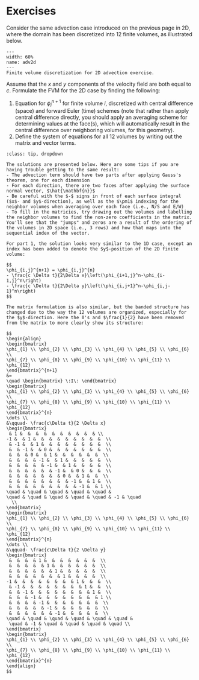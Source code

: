 # Exercises

Consider the same advection case introduced on the previous page in 2D, where the domain has been discretized into 12 finite volumes, as illustrated below.

```{figure} ./figs/adv2d.png
---
width: 60%
name: adv2d
---
Finite volume discretization for 2D advection exercise.
```

Assume that the $x$ and $y$ components of the velocity field are both equal to $c$. Formulate the FVM for the 2D case by finding the following:
1. Equation for $\phi_i^{n+1}$ for finite volume $i$, discretized with central difference (space) and forward Euler (time) schemes (note that rather than apply central difference directly, you should apply an averaging scheme for determining values at the face(s), which will automatically result in the central difference over neighboring volumes, for this geometry).
2. Define the system of equations for all 12 volumes by writing out the matrix and vector terms.

```{admonition} Solution
:class: tip, dropdown

The solutions are presented below. Here are some tips if you are having trouble getting to the same result:
- The advection term should have two parts after applying Gauss's theorem, one for each dimension
- For each direction, there are two faces after applying the surface normal vector, $\hat{\mathbf{n}}$
- Be careful with the $-$ signs in front of each surface integral ($x$- and $y$-direction), as well as the $\pm1$ indexing for the neighbor volumes when averaging over each face (i.e., N/S and E/W)
- To fill in the matricies, try drawing out the volumes and labelling the neighbor volumes to find the non-zero coefficients in the matrix. You'll see that the "jumps" and zeros are a result of the ordering of the volumes in 2D space (i.e., 3 rows) and how that maps into the sequential index of the vector.

For part 1, the solution looks very similar to the 1D case, except an index has been added to denote the $y$-position of the 2D finite volume:

$$
\phi_{i,j}^{n+1} = \phi_{i,j}^{n}
- \frac{c \Delta t}{2\Delta x}\left(\phi_{i+1,j}^n-\phi_{i-1,j}^n\right)
- \frac{c \Delta t}{2\Delta y}\left(\phi_{i,j+1}^n-\phi_{i,j-1}^n\right)
$$

The matrix formulation is also similar, but the banded structure has changed due to the way the 12 volumes are organized, especially for the $y$-direction. Here the 0's and $\frac{1}{2} have been removed from the matrix to more clearly show its structure:

$$
\begin{align}
\begin{bmatrix}
\phi_{1} \\ \phi_{2} \\ \phi_{3} \\ \phi_{4} \\ \phi_{5} \\ \phi_{6} \\
\phi_{7} \\ \phi_{8} \\ \phi_{9} \\ \phi_{10} \\ \phi_{11} \\ \phi_{12}
\end{bmatrix}^{n+1}
&= 
\quad \begin{bmatrix} \:I\: \end{bmatrix}
\begin{bmatrix}
\phi_{1} \\ \phi_{2} \\ \phi_{3} \\ \phi_{4} \\ \phi_{5} \\ \phi_{6} \\
\phi_{7} \\ \phi_{8} \\ \phi_{9} \\ \phi_{10} \\ \phi_{11} \\ \phi_{12}
\end{bmatrix}^{n}
\dots \\
&\qquad- \frac{c\Delta t}{2 \Delta x} 
\begin{bmatrix}
 & 1 &  &  &  &  &  &  &  &  &  & \\
-1 &  & 1 &  &  &  &  &  &  &  &  &  \\
 & -1 &  & 1 &  &  &  &  &  &  &  &  \\
 &  & -1 &  & 0 &  &  &  &  &  &  &  \\
 &  &  & 0 &  & 1 &  &  &  &  &  &  \\
 &  &  &  & -1 &  & 1 &  &  &  &  &  \\
 &  &  &  &  & -1 &  & 1 &  &  &  &  \\
 &  &  &  &  &  & -1 &  & 0 &  &  &  \\
 &  &  &  &  &  &  & 0 &  & 1 &  &  \\
 &  &  &  &  &  &  &  & -1 &  & 1 &  \\
 &  &  &  &  &  &  &  &  & -1 &  & 1 \\
\quad & \quad & \quad & \quad & \quad & 
\quad & \quad & \quad & \quad & \quad & -1 & \quad
  \\
\end{bmatrix}
\begin{bmatrix}
\phi_{1} \\ \phi_{2} \\ \phi_{3} \\ \phi_{4} \\ \phi_{5} \\ \phi_{6} \\
\phi_{7} \\ \phi_{8} \\ \phi_{9} \\ \phi_{10} \\ \phi_{11} \\ \phi_{12}
\end{bmatrix}^{n}
\dots \\
&\qquad- \frac{c\Delta t}{2 \Delta y} 
\begin{bmatrix}
 &  &  &  & 1 &  &  &  &  &  &  &  \\
 &  &  &  &  & 1 &  &  &  &  &  &  \\
 &  &  &  &  &  & 1 &  &  &  &  &  \\
 &  &  &  &  &  &  & 1 &  &  &  &  \\
-1 &  &  &  &  &  &  &  & 1 &  &  &  \\
 & -1 &  &  &  &  &  &  &  & 1 &  &  \\
 &  & -1 &  &  &  &  &  &  &  & 1 &  \\
 &  &  & -1 &  &  &  &  &  &  &  & 1 \\
 &  &  &  & -1 &  &  &  &  &  &  &  \\
 &  &  &  &  & -1 &  &  &  &  &  &  \\
 &  &  &  &  &  & -1 &  &  &  &  &  \\
\quad & \quad & \quad & \quad & \quad & \quad & 
 \quad & -1 & \quad & \quad & \quad & \quad \\
\end{bmatrix}
\begin{bmatrix}
\phi_{1} \\ \phi_{2} \\ \phi_{3} \\ \phi_{4} \\ \phi_{5} \\ \phi_{6} \\
\phi_{7} \\ \phi_{8} \\ \phi_{9} \\ \phi_{10} \\ \phi_{11} \\ \phi_{12}
\end{bmatrix}^{n}
\end{align}
$$

```







